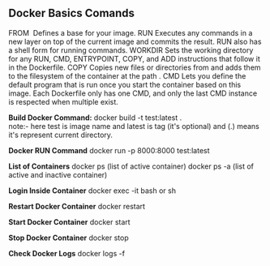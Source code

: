 
Docker Basics Comands
---------------------
FROM <image>	Defines a base for your image.
RUN <command>	Executes any commands in a new layer on top of the current image and commits the result. RUN also has a shell form for running commands.
WORKDIR <directory>	Sets the working directory for any RUN, CMD, ENTRYPOINT, COPY, and ADD instructions that follow it in the Dockerfile.
COPY <src> <dest>	Copies new files or directories from <src> and adds them to the filesystem of the container at the path <dest>.
CMD <command>	Lets you define the default program that is run once you start the container based on this image. Each Dockerfile only has one CMD, and only the last CMD instance is respected when multiple exist.

**Build Docker Command:**
docker build -t test:latest .    
note:- here test is image name and latest is tag (it's optional) and (.) means it's represent current directory.

**Docker RUN Command**
docker run -p 8000:8000 test:latest

**List of Containers**
docker ps (list of active container)
docker ps -a (list of active and inactive container)

**Login Inside Container**
docker exec -it <container id> bash or sh

**Restart Docker Container**
docker restart <container id>

**Start Docker Container**
docker start <container id>

**Stop Docker Container**
docker stop <container id>

**Check Docker Logs**
docker logs -f <container id>
